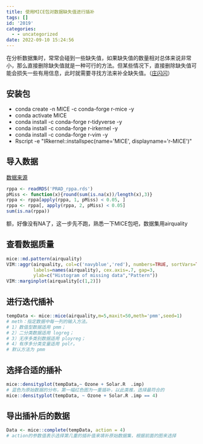 ```yaml
---
title: 使用MICE包对数据缺失值进行插补
tags: []
id: '2019'
categories:
  - - uncategorized
date: 2022-09-10 15:24:56
---
```


在分析数据集时，常常会碰到一些缺失值，如果缺失值的数量相对总体来说非常小，那么直接删除缺失值就是一种可行的方法。但某些情况下，直接删除缺失值可能会损失一些有用信息，此时就需要寻找方法来补全缺失值。（[庄闪闪](https://cloud.tencent.com/developer/user/8270620)）

## 安装包

*   conda create -n MICE -c conda-forge r-mice -y
*   conda activate MICE
*   conda install -c conda-forge r-tidyverse -y
*   conda install -c conda-forge r-irkernel -y
*   conda install -c conda-forge r-vim -y
*   Rscript -e "IRkernel::installspec(name='MICE', displayname='r-MICE')"

## 导入数据

[数据来源](https://occdn.limour.top/2325.html)

```R
rppa <- readRDS('PRAD_rppa.rds')
pMiss <- function(x){round(sum(is.na(x))/length(x),3)}
rppa <- rppa[apply(rppa, 1, pMiss) < 0.05, ]
rppa <- rppa[, apply(rppa, 2, pMiss) < 0.05]
sum(is.na(rppa))
```

额，好像没有NA了，这一步先不跑，熟悉一下MICE包吧，数据集用airquality

## 查看数据质量

```R
mice::md.pattern(airquality)
VIM::aggr(airquality, col=c('navyblue','red'), numbers=TRUE, sortVars=TRUE, 
          labels=names(airquality), cex.axis=.7, gap=3, 
          ylab=c("Histogram of missing data","Pattern"))
VIM::marginplot(airquality[c(1,2)])
```

## 进行迭代插补

```R
tempData <- mice::mice(airquality,m=5,maxit=50,meth='pmm',seed=1)
# meth：指定数据中每一列的输入方法。
# 1）数值型数据适用 pmm；
# 2）二分类数据适用 logreg；
# 3）无序多类别数据适用 ployreg；
# 4）有序多分类变量适用 polr。
# 默认方法为 pmm 
```

## 选择合适的插补

```R
mice::densityplot(tempData,~ Ozone + Solar.R  .imp)
# 蓝色为原始数据的分布，第一幅红色图为一重插补，以此类推，选择最符合的
mice::densityplot(tempData, ~ Ozone + Solar.R .imp == 4)
```

## 导出插补后的数据

```R
Data <- mice::complete(tempData, action = 4)
# action的参数值表示选择第几重的插补值来填补原始数据集，根据前面的图来选择
```